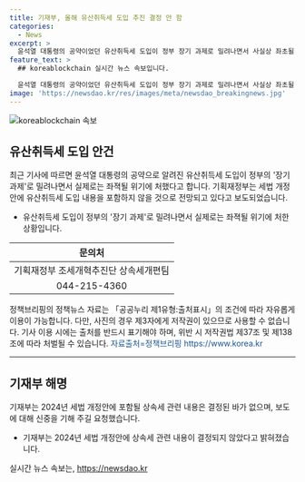 ```yaml
---
title: 기재부, 올해 유산취득세 도입 추진 결정 안 함
categories:
  - News
excerpt: >
  윤석열 대통령의 공약이었던 유산취득세 도입이 정부 장기 과제로 밀려나면서 사실상 좌초될 위기에 처했다. 기획재정부는 세법 개정안에 유산취득세 도입 내용을 포함하지 않을 것으로 전해졌다. - 기재부는 이에 대해 2024년 세법 개정안에 포함될 상속세 관련 내용은 아직 결정되지 않았다고 설명했다.
feature_text: >
  ## koreablockchain 실시간 뉴스 속보입니다.

  윤석열 대통령의 공약이었던 유산취득세 도입이 정부 장기 과제로 밀려나면서 사실상 좌초될 위기에 처했다. 기획재정부는 세법 개정안에 유산취득세 도입 내용을 포함하지 않을 것으로 전해졌다. - 기재부는 이에 대해 2024년 세법 개정안에 포함될 상속세 관련 내용은 아직 결정되지 않았다고 설명했다.
image: 'https://newsdao.kr/res/images/meta/newsdao_breakingnews.jpg'
---
```


<p><img src="https://newsdao.kr/res/images/meta/newsdao_breakingnews.jpg" alt="koreablockchain 속보" /></p>

<h2 data-ke-size="size26">유산취득세 도입 안건</h2>

<p data-ke-size="size16">최근 기사에 따르면 윤석열 대통령의 공약으로 알려진 유산취득세 도입이 정부의 '장기 과제'로 밀려나면서 실제로는 좌젹될 위기에 처했다고 합니다. 기획재정부는 세법 개정안에 유산취득세 도입 내용을 포함하지 않을 것으로 전망되고 있다고 보도되었습니다.</p>

<ul>
<li>유산취득세 도입이 정부의 '장기 과제'로 밀려나면서 실제로는 좌젹될 위기에 처한 상황입니다.</li>
</ul>

<table>
<thead>
<tr>
<th style="text-align: center;">문의처</th>
</tr>
</thead>
<tbody>
<tr>
<td style="text-align: center;">기획재정부 조세개혁추진단 상속세개편팀</td>
</tr>
<tr>
<td style="text-align: center;">044-215-4360</td>
</tr>
</tbody>
</table>

<p data-ke-size="size16">정책브리핑의 정책뉴스 자료는 「공공누리 제1유형:출처표시」의 조건에 따라 자유롭게 이용이 가능합니다. 다만, 사진의 경우 제3자에게 저작권이 있으므로 사용할 수 없습니다. 기사 이용 시에는 출처를 반드시 표기해야 하며, 위반 시 저작권법 제37조 및 제138조에 따라 처벌될 수 있습니다. <span style="color: #1a5490;">자료출처=정책브리핑 https://www.korea.kr</span></p>

<hr>

<h2 data-ke-size="size26">기재부 해명</h2>

<p data-ke-size="size16">기재부는 2024년 세법 개정안에 포함될 상속세 관련 내용은 결정된 바가 없으며, 보도에 대해 신중을 기해 주길 요청했습니다.</p>

<ul>
<li>기재부는 2024년 세법 개정안에 상속세 관련 내용이 결정되지 않았다고 밝혀졌습니다.</li>
</ul>
실시간 뉴스 속보는, <a href="https://newsdao.kr" rel="dofollow">https://newsdao.kr</a>


